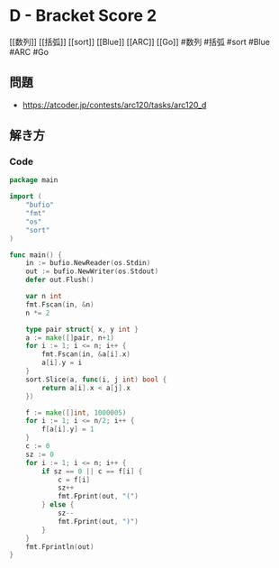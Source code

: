 # D - Bracket Score 2
[[数列]] [[括弧]] [[sort]] [[Blue]] [[ARC]] [[Go]]
#数列 #括弧 #sort #Blue #ARC #Go 

## 問題
- https://atcoder.jp/contests/arc120/tasks/arc120_d

## 解き方
### Code
```go
package main

import (
	"bufio"
	"fmt"
	"os"
	"sort"
)

func main() {
	in := bufio.NewReader(os.Stdin)
	out := bufio.NewWriter(os.Stdout)
	defer out.Flush()

	var n int
	fmt.Fscan(in, &n)
	n *= 2

	type pair struct{ x, y int }
	a := make([]pair, n+1)
	for i := 1; i <= n; i++ {
		fmt.Fscan(in, &a[i].x)
		a[i].y = i
	}
	sort.Slice(a, func(i, j int) bool {
		return a[i].x < a[j].x
	})

	f := make([]int, 1000005)
	for i := 1; i <= n/2; i++ {
		f[a[i].y] = 1
	}
	c := 0
	sz := 0
	for i := 1; i <= n; i++ {
		if sz == 0 || c == f[i] {
			c = f[i]
			sz++
			fmt.Fprint(out, "(")
		} else {
			sz--
			fmt.Fprint(out, ")")
		}
	}
	fmt.Fprintln(out)
}
```